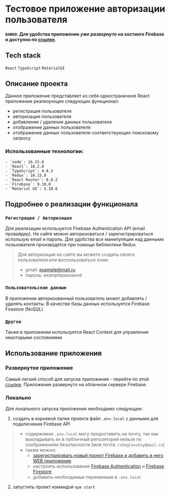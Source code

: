 # Тестовое приложение авторизации пользователя

#### **`ВАЖНО`: Для удобства приложение _уже развернуто_ на хостинге Firebase и доступно по [cсылке](https://simple-login-21cb5.web.app/).**

## Tech stack

`React`
`TypeScript`
`MaterialUI`

## Описание проекта

Данное приложение представляет из себя одностраничное React приложение реализующее следующих функционал:
- регистрация пользователя
- авторизация пользователя
- добавление / удаление данных пользователя
- отображение данных пользователя
- отображение данных пользователя соответствующих поисковому запросу

### Использованные технологии:

```
- `node`: 16.15.0
- `React`: 18.2.0
- `TypeScript`: 4.8.3
- `Redux`: 16.15.0
- `React Router`: 8.0.2
- `Firebase`: 9.10.0
- `Material UI`: 5.10.6
```

## Подробнее о реализации функционала

### `Регистрация / Авторизация`
Для реализации используется Firebase Authentication API (email провайдер). На сайте можно авторизоваться / 
зарегистрироваться использую email и пароль. Для удобства все манипуляции над данными пользователя производятся
при помощи библиотеки Redux

> Для авторизации на сайте вы можете создать своего пользователя или воспользоваться этим:
> - gmail: example@mail.ru
> - пароль: examplepassword

### `Пользовательские данные`
В приложении авторизованный пользователь может добавлять / удалять контакты. В качестве базы данных используется
Firebase Firestore (NoSQL)

### `Другое`
Также в приложении используется React Context для управления некоторыми состояниями

## Использование приложения

### Развернутое приложение
Самый легкий способ для запуска приложения - перейти по этой [ссылке](https://simple-login-21cb5.web.app/).
Приложение развернуто на облачном сервере Firebase. 

### Локально
Для локального запуска приложения необходимо следующее:
1. создать в корневой папке проекта файл `.env.local` с данными для подключения Firebase API 
> - содержимое `.env.local` могу предоставить на почту, так как выкладывать их в публичный репозиторий нельзя по соображениям безопасности (моя почта: `rsheglovskiy@mail.ru`)
> - также можно:
>   - [зарегистрировать новый проект Firebase и добавить в него WEB приложение](https://firebase.google.com/docs/web/setup?authuser=0&hl=en) 
>   - настроить использование [Firebase Authentication](https://firebase.google.com/docs/auth/web/start?hl=en&authuser=0) и [Firebase Firestore](https://firebase.google.com/docs/firestore/quickstart?hl=en&authuser=0)
>   - добавить необходимые переменные в `.env.local` 

2. запустить проект командой `npm start`
